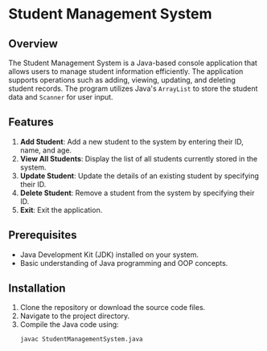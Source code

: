 # Student Management System

## Overview
The Student Management System is a Java-based console application that allows users to manage student information efficiently. The application supports operations such as adding, viewing, updating, and deleting student records. The program utilizes Java's `ArrayList` to store the student data and `Scanner` for user input.

## Features
1. **Add Student**: Add a new student to the system by entering their ID, name, and age.
2. **View All Students**: Display the list of all students currently stored in the system.
3. **Update Student**: Update the details of an existing student by specifying their ID.
4. **Delete Student**: Remove a student from the system by specifying their ID.
5. **Exit**: Exit the application.

## Prerequisites
- Java Development Kit (JDK) installed on your system.
- Basic understanding of Java programming and OOP concepts.

## Installation
1. Clone the repository or download the source code files.
2. Navigate to the project directory.
3. Compile the Java code using:
   ```bash
   javac StudentManagementSystem.java
